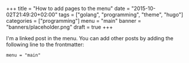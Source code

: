 +++
title = "How to add pages to the menu"
date = "2015-10-02T21:49:20+02:00"
tags = ["golang", "programming", "theme", "hugo"]
categories = ["programming"]
menu = "main"
banner = "banners/placeholder.png"
draft = true
+++

I'm a linked post in the menu. You can add other posts by adding the following line to the frontmatter:

    menu = "main"
